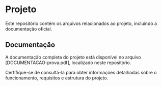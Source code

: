 # Projeto

Este repositório contém os arquivos relacionados ao projeto, incluindo a documentação oficial.

## Documentação

A documentação completa do projeto está disponível no arquivo [DOCUMENTACAO-prova.pdf], localizado neste repositório.

Certifique-se de consultá-la para obter informações detalhadas sobre o funcionamento, requisitos e estrutura do projeto.

